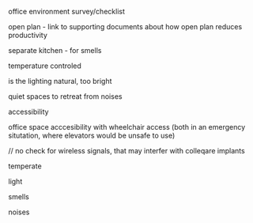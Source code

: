 office environment survey/checklist

open plan - link to supporting documents about
how open plan reduces productivity

separate kitchen - for smells

temperature controled

is the lighting natural, too bright

quiet spaces to retreat from noises

accessibility

office space acccesibility with wheelchair access (both 
in an emergency situtation, where elevators would be unsafe to use)

// no
check for wireless signals, that may interfer with
colleqare implants



temperate

light

smells

noises

